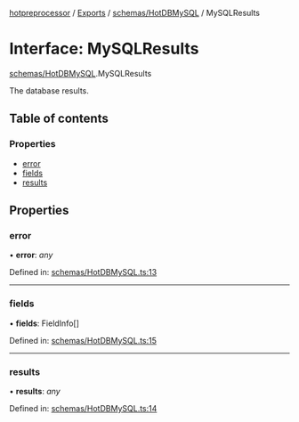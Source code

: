 [hotpreprocessor](../README.md) / [Exports](../modules.md) / [schemas/HotDBMySQL](../modules/schemas_hotdbmysql.md) / MySQLResults

# Interface: MySQLResults

[schemas/HotDBMySQL](../modules/schemas_hotdbmysql.md).MySQLResults

The database results.

## Table of contents

### Properties

- [error](schemas_hotdbmysql.mysqlresults.md#error)
- [fields](schemas_hotdbmysql.mysqlresults.md#fields)
- [results](schemas_hotdbmysql.mysqlresults.md#results)

## Properties

### error

• **error**: *any*

Defined in: [schemas/HotDBMySQL.ts:13](https://github.com/OurFreeLight/HotPreprocessor/blob/ff92735/src/schemas/HotDBMySQL.ts#L13)

___

### fields

• **fields**: FieldInfo[]

Defined in: [schemas/HotDBMySQL.ts:15](https://github.com/OurFreeLight/HotPreprocessor/blob/ff92735/src/schemas/HotDBMySQL.ts#L15)

___

### results

• **results**: *any*

Defined in: [schemas/HotDBMySQL.ts:14](https://github.com/OurFreeLight/HotPreprocessor/blob/ff92735/src/schemas/HotDBMySQL.ts#L14)
